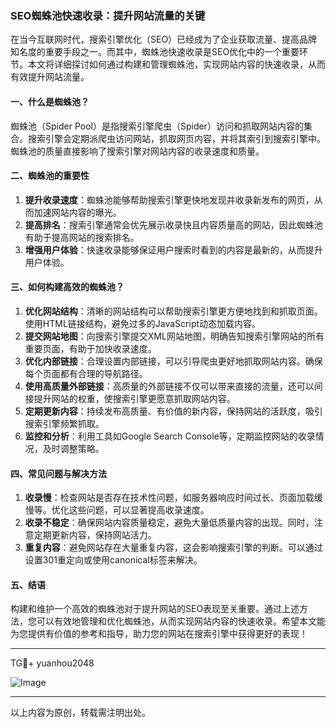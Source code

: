 ### SEO蜘蛛池快速收录：提升网站流量的关键

在当今互联网时代，搜索引擎优化（SEO）已经成为了企业获取流量、提高品牌知名度的重要手段之一。而其中，蜘蛛池快速收录是SEO优化中的一个重要环节。本文将详细探讨如何通过构建和管理蜘蛛池，实现网站内容的快速收录，从而有效提升网站流量。

#### 一、什么是蜘蛛池？

蜘蛛池（Spider Pool）是指搜索引擎爬虫（Spider）访问和抓取网站内容的集合。搜索引擎会定期派爬虫访问网站，抓取网页内容，并将其索引到搜索引擎中。蜘蛛池的质量直接影响了搜索引擎对网站内容的收录速度和质量。

#### 二、蜘蛛池的重要性

1. **提升收录速度**：蜘蛛池能够帮助搜索引擎更快地发现并收录新发布的网页，从而加速网站内容的曝光。
2. **提高排名**：搜索引擎通常会优先展示收录快且内容质量高的网站，因此蜘蛛池有助于提高网站的搜索排名。
3. **增强用户体验**：快速收录能够保证用户搜索时看到的内容是最新的，从而提升用户体验。

#### 三、如何构建高效的蜘蛛池？

1. **优化网站结构**：清晰的网站结构可以帮助搜索引擎更方便地找到和抓取页面。使用HTML链接结构，避免过多的JavaScript动态加载内容。
2. **提交网站地图**：向搜索引擎提交XML网站地图，明确告知搜索引擎网站的所有重要页面，有助于加快收录速度。
3. **优化内部链接**：合理设置内部链接，可以引导爬虫更好地抓取网站内容。确保每个页面都有合理的导航路径。
4. **使用高质量外部链接**：高质量的外部链接不仅可以带来直接的流量，还可以间接提升网站的权重，使搜索引擎更愿意抓取网站内容。
5. **定期更新内容**：持续发布高质量、有价值的新内容，保持网站的活跃度，吸引搜索引擎频繁抓取。
6. **监控和分析**：利用工具如Google Search Console等，定期监控网站的收录情况，及时调整策略。

#### 四、常见问题与解决方法

1. **收录慢**：检查网站是否存在技术性问题，如服务器响应时间过长、页面加载缓慢等。优化这些问题，可以显著提高收录速度。
2. **收录不稳定**：确保网站内容质量稳定，避免大量低质量内容的出现。同时，注意定期更新内容，保持网站活力。
3. **重复内容**：避免网站存在大量重复内容，这会影响搜索引擎的判断。可以通过设置301重定向或使用canonical标签来解决。

#### 五、结语

构建和维护一个高效的蜘蛛池对于提升网站的SEO表现至关重要。通过上述方法，您可以有效地管理和优化蜘蛛池，从而实现网站内容的快速收录。希望本文能为您提供有价值的参考和指导，助力您的网站在搜索引擎中获得更好的表现！

---

TG💪+ yuanhou2048

![Image](https://github.com/user-attachments/assets/42a5a4a5-fea9-4a1d-8aa0-73e57e430cca)

---

以上内容为原创，转载需注明出处。